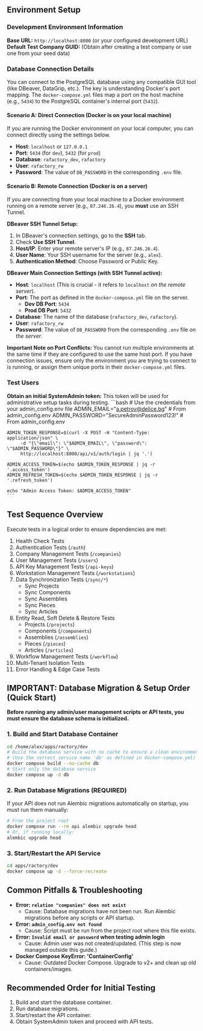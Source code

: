 ## Environment Setup

### Development Environment Information

**Base URL:** `http://localhost:8000` (or your configured development URL)
**Default Test Company GUID:** (Obtain after creating a test company or use one from your seed data)

### Database Connection Details

You can connect to the PostgreSQL database using any compatible GUI tool (like DBeaver, DataGrip, etc.). The key is understanding Docker's port mapping. The `docker-compose.yml` files map a port on the host machine (e.g., `5434`) to the PostgreSQL container's internal port (`5432`).

#### Scenario A: Direct Connection (Docker is on your local machine)

If you are running the Docker environment on your local computer, you can connect directly using the settings below.

- **Host**: `localhost` or `127.0.0.1`
- **Port**: `5434` (for `dev`), `5432` (for `prod`)
- **Database**: `rafactory_dev`, `rafactory`
- **User**: `rafactory_rw`
- **Password**: The value of `DB_PASSWORD` in the corresponding `.env` file.

#### Scenario B: Remote Connection (Docker is on a server)

If you are connecting from your local machine to a Docker environment running on a remote server (e.g., `87.246.26.4`), you **must** use an SSH Tunnel.

**DBeaver SSH Tunnel Setup:**
1. In DBeaver's connection settings, go to the **SSH** tab.
2. Check **Use SSH Tunnel**.
3. **Host/IP**: Enter your remote server's IP (e.g., `87.246.26.4`).
4. **User Name**: Your SSH username for the server (e.g., `alex`).
5. **Authentication Method**: Choose Password or Public Key.

**DBeaver Main Connection Settings (with SSH Tunnel active):**
- **Host**: `localhost` (This is crucial - it refers to `localhost` *on the remote server*).
- **Port**: The port as defined in the `docker-compose.yml` file on the server.
  - **Dev DB Port**: `5434`
  - **Prod DB Port**: `5432`
- **Database**: The name of the database (`rafactory_dev`, `rafactory`).
- **User**: `rafactory_rw`
- **Password**: The value of `DB_PASSWORD` from the corresponding `.env` file *on the server*.

**Important Note on Port Conflicts:**
You cannot run multiple environments at the same time if they are configured to use the same host port. If you have connection issues, ensure only the environment you are trying to connect to is running, or assign them unique ports in their `docker-compose.yml` files.

### Test Users


**Obtain an initial SystemAdmin token:** This token will be used for administrative setup tasks during testing.
    ```bash
    # Use the credentials from your admin_config.env file
    ADMIN_EMAIL="a.petrov@delice.bg"  # From admin_config.env
    ADMIN_PASSWORD="SecureAdminPassword123!"  # From admin_config.env
    
    ADMIN_TOKEN_RESPONSE=$(curl -X POST -H "Content-Type: application/json" \
         -d "{\"email\": \"$ADMIN_EMAIL\", \"password\": \"$ADMIN_PASSWORD\"}" \
         http://localhost:8000/api/v1/auth/login | jq '.')
    
    ADMIN_ACCESS_TOKEN=$(echo $ADMIN_TOKEN_RESPONSE | jq -r '.access_token')
    ADMIN_REFRESH_TOKEN=$(echo $ADMIN_TOKEN_RESPONSE | jq -r '.refresh_token')
    
    echo "Admin Access Token: $ADMIN_ACCESS_TOKEN"
    ```

## Test Sequence Overview

Execute tests in a logical order to ensure dependencies are met:

1.  Health Check Tests
2.  Authentication Tests (`/auth`)
3.  Company Management Tests (`/companies`)
4.  User Management Tests (`/users`)
5.  API Key Management Tests (`/api-keys`)
6.  Workstation Management Tests (`/workstations`)
7.  Data Synchronization Tests (`/sync/*`)
    *   Sync Projects
    *   Sync Components
    *   Sync Assemblies
    *   Sync Pieces
    *   Sync Articles
8.  Entity Read, Soft Delete & Restore Tests
    *   Projects (`/projects`)
    *   Components (`/components`)
    *   Assemblies (`/assemblies`)
    *   Pieces (`/pieces`)
    *   Articles (`/articles`)
9.  Workflow Management Tests (`/workflow`)
10. Multi-Tenant Isolation Tests
11. Error Handling & Edge Case Tests 

## IMPORTANT: Database Migration & Setup Order (Quick Start)

**Before running any admin/user management scripts or API tests, you must ensure the database schema is initialized.**

### 1. Build and Start Database Container
```bash
cd /home/alex/apps/ractory/dev
# Build the database service with no cache to ensure a clean environment
# (Use the correct service name 'db' as defined in docker-compose.yml)
docker compose build --no-cache db
# Start only the database service
docker compose up -d db
```

### 2. Run Database Migrations (REQUIRED)
If your API does not run Alembic migrations automatically on startup, you must run them manually:
```bash
# From the project root
docker compose run --rm api alembic upgrade head
# Or, if running locally:
alembic upgrade head
```

### 3. Start/Restart the API Service
```bash
cd apps/ractory/dev
docker compose up -d --force-recreate
```

## Common Pitfalls & Troubleshooting

- **Error: `relation "companies" does not exist`**
  - Cause: Database migrations have not been run. Run Alembic migrations before any scripts or API startup.
- **Error: `admin_config.env not found`**
  - Cause: Script must be run from the project root where this file exists.
- **Error: `Invalid email or password` when testing admin login**
  - Cause: Admin user was not created/updated. (This step is now managed outside this guide.)
- **Docker Compose KeyError: 'ContainerConfig'**
  - Cause: Outdated Docker Compose. Upgrade to v2+ and clean up old containers/images.

## Recommended Order for Initial Testing
1. Build and start the database container.
2. Run database migrations.
3. Start/restart the API container.
4. Obtain SystemAdmin token and proceed with API tests. 